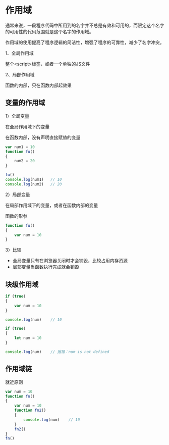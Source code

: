 # 作用域

通常来说，一段程序代码中所用到的名字并不总是有效和可用的，而限定这个名字的可用性的代码范围就是这个名字的作用域。

作用域的使用提高了程序逻辑的简洁性，增强了程序的可靠性，减少了名字冲突。

1、全局作用域

整个\<script\>标签，或者一个单独的JS文件

2、局部作用域

函数的内部，只在函数内部起效果

## 变量的作用域

1）全局变量

在全局作用域下的变量

在函数内部，没有声明直接赋值的变量

```js
var num1 = 10
function fu()
{
    num2 = 20
}

fu()
console.log(num1)	// 10
console.log(num2)	// 20
```

2）局部变量

在局部作用域下的变量，或者在函数内部的变量

函数的形参

```js
function fu()
{
    var num = 10
}
```

3）比较

- 全局变量只有在浏览器关闭时才会销毁，比较占用内存资源
- 局部变量当函数执行完成就会销毁

## 块级作用域

```js
if (true)
{
    var num = 10
}

console.log(num)	// 10
```

```js
if (true)
{
    let num = 10
}

console.log(num)	// 报错：num is not defined
```

## 作用域链

就近原则

```js
var num = 10
function fn()
{
    var num = 10
    function fn2()
    {
        console.log(num)	// 10
    }
    fn2()
}
fn()
```

